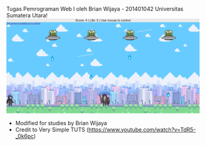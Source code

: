 Tugas Pemrograman Web I
oleh Brian Wijaya - 201401042
Universitas Sumatera Utara!
![alt text](https://github.com/briannzw/arshadasgar.github.io/blob/master/eggs/Screenshot.png "Screenshot")
* Modified for studies by Brian Wijaya
* Credit to Very Simple TUTS (https://www.youtube.com/watch?v=TdR5-_0k6pc)
